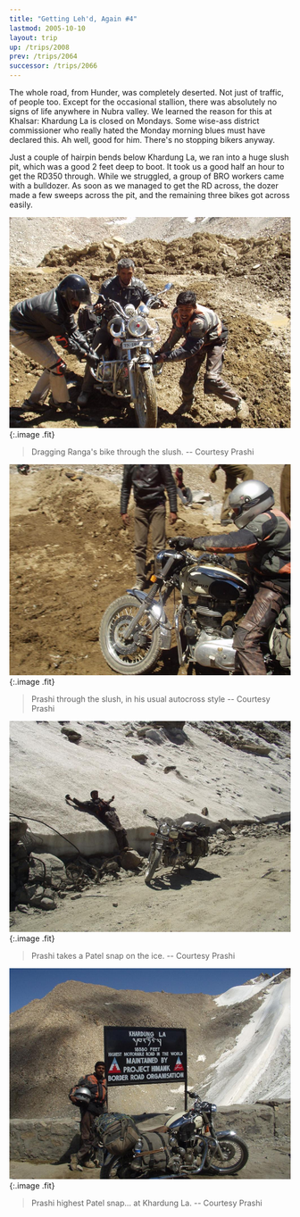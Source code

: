 ```yaml
---
title: "Getting Leh'd, Again #4"
lastmod: 2005-10-10
layout: trip
up: /trips/2008
prev: /trips/2064
successor: /trips/2066
---
```


The whole road, from Hunder, was completely deserted. Not just             of traffic, of people too. Except for the occasional stallion,             there was absolutely no signs of life anywhere in Nubra valley.             We learned the reason for this at Khalsar: Khardung La is closed             on Mondays. Some wise-ass district commissioner who really hated             the Monday morning blues must have declared this. Ah well, good             for him. There's no stopping bikers anyway.

Just a couple of hairpin bends below Khardung La, we ran into             a huge slush pit, which was a good 2 feet deep to boot. It took             us a good half an hour to get the RD350 through. While we             struggled, a group of BRO workers came with a bulldozer. As soon             as we managed to get the RD across, the dozer made a few sweeps             across the pit, and the remaining three bikes got across easily.

![P2010140.JPG](/images/photos/P2010140.JPG 'P2010140.JPG'){:.image .fit}

>  Dragging Ranga's bike through the slush. --             Courtesy Prashi 

![P2010141.JPG](/images/photos/P2010141.JPG 'P2010141.JPG'){:.image .fit}

>  Prashi through the slush, in his usual autocross             style -- Courtesy Prashi 

![P2010142.JPG](/images/photos/P2010142.JPG 'P2010142.JPG'){:.image .fit}

>  Prashi takes a Patel snap on the ice. --             Courtesy Prashi 

![P2010144.JPG](/images/photos/P2010144.JPG 'P2010144.JPG'){:.image .fit}

>  Prashi highest Patel snap... at Khardung La. --             Courtesy Prashi 


